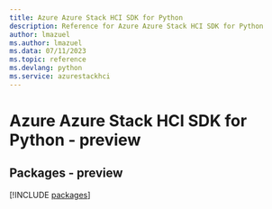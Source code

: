 ```yaml
---
title: Azure Azure Stack HCI SDK for Python
description: Reference for Azure Azure Stack HCI SDK for Python
author: lmazuel
ms.author: lmazuel
ms.data: 07/11/2023
ms.topic: reference
ms.devlang: python
ms.service: azurestackhci
---
```

# Azure Azure Stack HCI SDK for Python - preview
## Packages - preview
[!INCLUDE [packages](azure-stack-hci-index.md)]